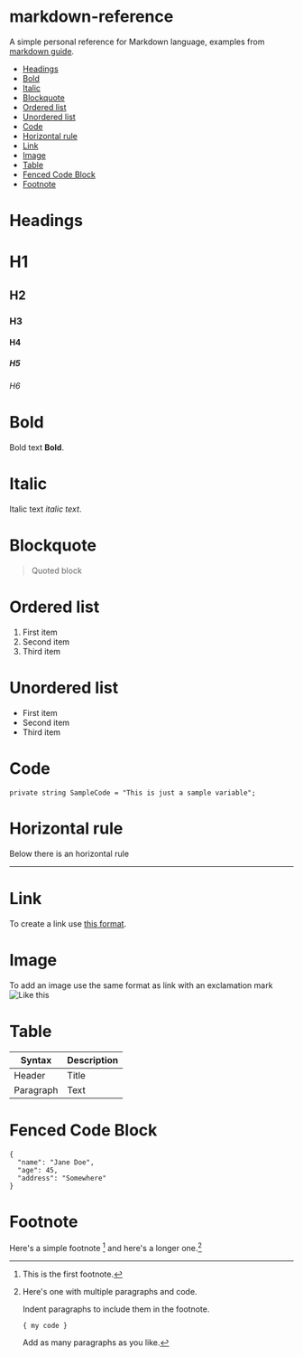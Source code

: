 # markdown-reference

A simple personal reference for Markdown language, examples from [markdown guide](https://www.markdownguide.org/cheat-sheet/).

- [Headings](#headings)
- [Bold](#bold)
- [Italic](#italic)
- [Blockquote](#blockquote)
- [Ordered list](#ordered-list)
- [Unordered list](#unordered-list)
- [Code](#code)
- [Horizontal rule](#horizontal-rule)
- [Link](#link)
- [Image](#image)
- [Table](#table)
- [Fenced Code Block](#fenced-code-block)
- [Footnote](#footnote)


# Headings

# H1
## H2
### H3
#### H4
##### H5
###### H6

# Bold

Bold text **Bold**.

# Italic

Italic text _italic text_.

# Blockquote

> Quoted block

# Ordered list

1. First item
2. Second item
3. Third item

# Unordered list

- First item
- Second item
- Third item

# Code

`private string SampleCode = "This is just a sample variable";`

# Horizontal rule

Below there is an horizontal rule

---

# Link

To create a link use [this format](https://www.example.com).

# Image

To add an image use the same format as link with an exclamation mark ![Like this](https://images.unsplash.com/photo-1664444121089-42ed1eacba38?ixlib=rb-4.0.3&ixid=MnwxMjA3fDB8MHxwaG90by1wYWdlfHx8fGVufDB8fHx8&auto=format&fit=crop&w=2940&q=80)

# Table

| Syntax | Description |
| ----------- | ----------- |
| Header | Title |
| Paragraph | Text |

# Fenced Code Block

```
{
  "name": "Jane Doe",
  "age": 45,
  "address": "Somewhere"
}
```

# Footnote

Here's a simple footnote [^1] and here's a longer one.[^bignote]

[^1]: This is the first footnote.

[^bignote]: Here's one with multiple paragraphs and code.

    Indent paragraphs to include them in the footnote.

    `{ my code }`

    Add as many paragraphs as you like.